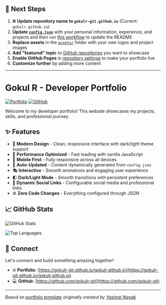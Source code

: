 ## 🚀 Next Steps

1. ❌ **Update repository name to `gokulr-git.github.io`** (Current: `gokulr.github.io`)
2. **Update [`config.json`](https://github.com/gokulr-git/gokulr.github.io/blob/main/config.json)** with your personal information, experience, and projects and then run [this workflow](https://github.com/gokulr-git/gokulr.github.io/actions/workflows/update-readme.yml) to update the README
3. **Replace assets** in the [`assets/`](https://github.com/gokulr-git/gokulr.github.io/tree/main/assets/) folder with your own logos and project images
4. **Add "featured" topic** to [GitHub repositories](https://github.com/gokulr-git?tab=repositories) you want to showcase
5. **Enable GitHub Pages** in [repository settings](https://github.com/gokulr-git/gokulr.github.io/settings/pages) to make your portfolio live
6. **Customize further** by adding more content

---

# Gokul R - Developer Portfolio

<div align="left">
  
[![Portfolio](https://img.shields.io/badge/🌐_Visit_Portfolio-Live-brightgreen?style=for-the-badge)](https://gokulr-git.github.io/gokulr.github.io)
[![GitHub](https://img.shields.io/badge/GitHub-Profile-181717?style=for-the-badge&logo=github)](https://github.com/gokulr-git)

</div>

Welcome to my developer portfolio! This website showcases my projects, skills, and professional journey.

## ✨ Features

- 🎨 **Modern Design** - Clean, responsive interface with dark/light theme support
- 🚀 **Performance Optimized** - Fast loading with vanilla JavaScript
- 📱 **Mobile First** - Fully responsive across all devices
- 🔄 **Auto-Updated** - Content dynamically generated from `config.json`
- 🎭 **Interactive** - Smooth animations and engaging user experience
- 🌓 **Dark/Light Mode** - Smooth transitions with persistent preferences
- 🔗 **Dynamic Social Links** - Configurable social media and professional links
- ⚙️ **Zero Code Changes** - Everything configured through JSON

## 📈 GitHub Stats

<div align="left">

![GitHub Stats](https://github-readme-stats.vercel.app/api?username=gokulr-git&theme=dark&hide_border=true&include_all_commits=true&count_private=true)

![Top Languages](https://github-readme-stats.vercel.app/api/top-langs/?username=gokulr-git&theme=dark&hide_border=true&include_all_commits=true&count_private=true&layout=compact)

</div>

## 🤝 Connect

Let's connect and build something amazing together!

- 🌐 **Portfolio**: [https://gokulr-git.github.io/gokulr.github.io](https://gokulr-git.github.io/gokulr.github.io)
- 💻 **GitHub**: [https://github.com/gokulr-git](https://github.com/gokulr-git)

---

*Based on [portfolio template](https://github.com/yashrajnayak/developer-portfolio) originally created by [Yashraj Nayak](https://github.com/yashrajnayak)*